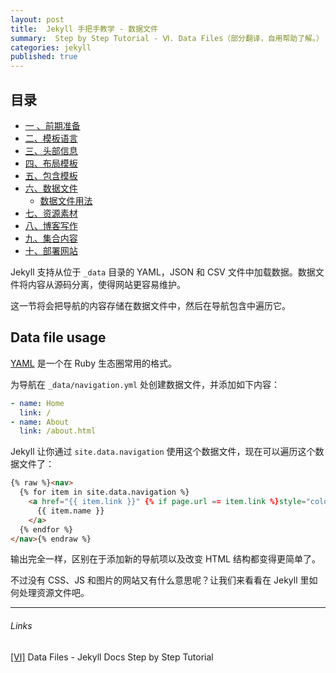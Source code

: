 ```yaml
---
layout: post
title:  Jekyll 手把手教学 - 数据文件
summary:  Step by Step Tutorial - Ⅵ. Data Files（部分翻译，自用帮助了解。）
categories: jekyll
published: true
---
```


## 目录

- [一 、前期准备 ](../jekyll/01st-setup.html)
- [二、模板语言 ](../jekyll/02nd-Liquid.html)
- [三、头部信息  ](../jekyll/03rd-Front-Matter.html)
- [四、布局模板 ](../jekyll/04th-Layouts.html)
- [五、包含模板 ](../jekyll/05th-Includes.html)
- [六、数据文件 ](../jekyll/06th-Data-Files.html)
	- [数据文件用法](#data-file-usage)
- [七、资源素材 ](../jekyll/07th-Assets.html)
- [八、博客写作 ](../jekyll/08th-Blogging.html)
- [九、集合内容 ](../jekyll/09th-Collections.html)
- [十、部署网站 ](../jekyll/10th-Deployment.html)

Jekyll 支持从位于 `_data` 目录的  YAML，JSON 和 CSV 文件中加载数据。数据文件将内容从源码分离，使得网站更容易维护。

这一节将会把导航的内容存储在数据文件中，然后在导航包含中遍历它。

## Data file usage

[YAML](http://yaml.org/) 是一个在 Ruby 生态圈常用的格式。

为导航在 `_data/navigation.yml` 处创建数据文件，并添加如下内容：
```yaml
- name: Home
  link: /
- name: About
  link: /about.html
```

Jekyll 让你通过 `site.data.navigation` 使用这个数据文件，现在可以遍历这个数据文件了：
```html
{% raw %}<nav>
  {% for item in site.data.navigation %}
    <a href="{{ item.link }}" {% if page.url == item.link %}style="color: red;"{% endif %}>
      {{ item.name }}
    </a>
  {% endfor %}
</nav>{% endraw %}
```

输出完全一样，区别在于添加新的导航项以及改变 HTML 结构都变得更简单了。

不过没有 CSS、JS 和图片的网站又有什么意思呢？让我们来看看在 Jekyll 里如何处理资源文件吧。

---
###### Links
[[Ⅵ]](https://jekyllrb.com/docs/step-by-step/06-data-files/) Data Files - Jekyll Docs Step by Step Tutorial
